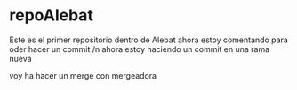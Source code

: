 # repoAlebat
Este es el primer repositorio dentro de Alebat
ahora estoy comentando para oder hacer un commit
/n ahora estoy haciendo un commit en una rama nueva

voy ha hacer un merge con mergeadora

